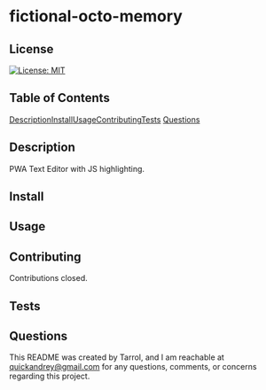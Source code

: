 # fictional-octo-memory

## License
[![License: MIT](https://img.shields.io/badge/License-MIT-yellow.svg)](https://opensource.org/licenses/MIT)

## Table of Contents
[Description](#description)[Install](#install)[Usage](#usage)[Contributing](#contributing)[Tests](#tests)
[Questions](#questions)

## Description
PWA Text Editor with JS highlighting.

## Install


## Usage


## Contributing
Contributions closed.

## Tests


## Questions
This README was created by Tarrol, and I am reachable at quickandrey@gmail.com for any questions, comments, or concerns regarding this project.
